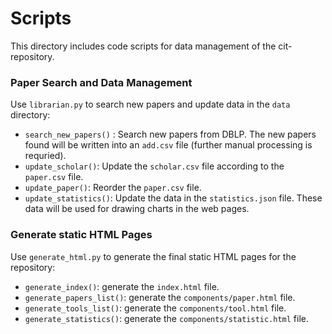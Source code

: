 # Scripts

This directory includes code scripts for data management of the cit-repository.

### Paper Search and Data Management

Use `librarian.py` to search new papers and update data in the `data` directory:

*  `search_new_papers()` : Search new papers from DBLP. The new papers found will be written into an `add.csv` file (further manual processing is requried). 
* `update_scholar()`: Update the `scholar.csv`  file according to the `paper.csv` file.
* `update_paper()`: Reorder the `paper.csv` file.
* `update_statistics()`: Update the data in the `statistics.json` file. These data will be used for drawing charts in the web pages.

### Generate static HTML Pages

Use `generate_html.py` to generate the final static HTML pages for the repository:

* `generate_index()`: generate the `index.html` file.
* `generate_papers_list()`: generate the `components/paper.html` file.
* `generate_tools_list()`: generate the `components/tool.html` file.
* `generate_statistics()`: generate the `components/statistic.html` file.